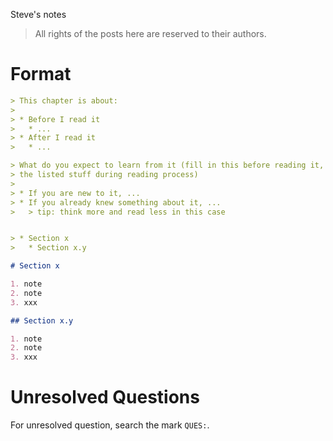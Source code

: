 Steve's notes

> All rights of the posts here are reserved to their authors.

# Format

```md
> This chapter is about:
>
> * Before I read it
>   * ...
> * After I read it
>   * ...

> What do you expect to learn from it (fill in this before reading it, or adjust
> the listed stuff during reading process)
>
> * If you are new to it, ...
> * If you already knew something about it, ... 
>   > tip: think more and read less in this case


> * Section x
>   * Section x.y

# Section x

1. note
2. note
3. xxx

## Section x.y 

1. note
2. note
3. xxx
```


# Unresolved Questions

For unresolved question, search the mark `QUES:`.